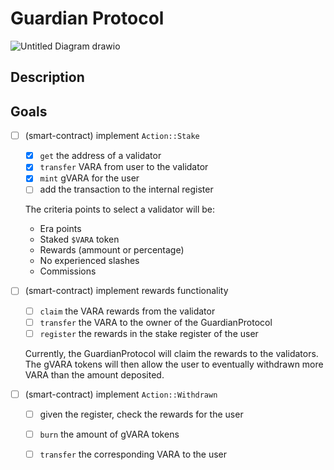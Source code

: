 # Guardian Protocol

![Untitled Diagram drawio](https://github.com/Guardian-Protocol/guardian-protocol-web-page/assets/62081821/94538d2d-1b4a-4ee7-bbc0-d970ffe3936a)

## Description

## Goals

- [ ] (smart-contract) implement `Action::Stake`
    - [x] `get` the address of a validator
    - [x] `transfer` VARA from user to the validator
    - [x] `mint` gVARA for the user
    - [ ] add the transaction to the internal register

    The criteria points to select a validator will be:
    - Era points
    - Staked `$VARA` token
    - Rewards (ammount or percentage)
    - No experienced slashes
    - Commissions

- [ ] (smart-contract) implement rewards functionality
    - [ ] `claim` the VARA rewards from the validator
    - [ ] `transfer` the VARA to the owner of the GuardianProtocol
    - [ ] `register` the rewards in the stake register of the user

    Currently, the GuardianProtocol will claim the rewards
    to the validators. The gVARA tokens will then allow the user to
    eventually withdrawn more VARA than the amount deposited.

- [ ] (smart-contract) implement `Action::Withdrawn`
    - [ ] given the register, check the rewards for the user
    - [ ] `burn` the amount of gVARA tokens
    - [ ] `transfer` the corresponding VARA to the user

